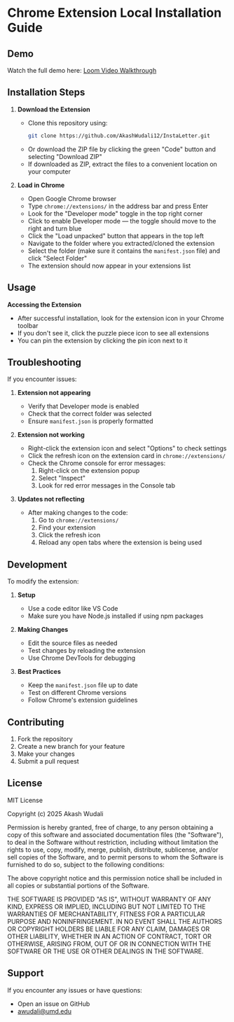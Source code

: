# Chrome Extension Local Installation Guide

## Demo

Watch the full demo here: [Loom Video Walkthrough](https://www.loom.com/share/13cc9ffcb43f4d08b055373960afea54?sid=72798dd2-65ad-4ad3-b205-aecb18688f4a)

## Installation Steps

1. **Download the Extension**
   - Clone this repository using:
     ```bash
     git clone https://github.com/AkashWudali12/InstaLetter.git
     ```
   - Or download the ZIP file by clicking the green "Code" button and selecting "Download ZIP"
   - If downloaded as ZIP, extract the files to a convenient location on your computer

2. **Load in Chrome**
   - Open Google Chrome browser
   - Type `chrome://extensions/` in the address bar and press Enter
   - Look for the "Developer mode" toggle in the top right corner
   - Click to enable Developer mode — the toggle should move to the right and turn blue
   - Click the "Load unpacked" button that appears in the top left
   - Navigate to the folder where you extracted/cloned the extension
   - Select the folder (make sure it contains the `manifest.json` file) and click "Select Folder"
   - The extension should now appear in your extensions list

## Usage

**Accessing the Extension**
   - After successful installation, look for the extension icon in your Chrome toolbar
   - If you don't see it, click the puzzle piece icon to see all extensions
   - You can pin the extension by clicking the pin icon next to it

## Troubleshooting

If you encounter issues:

1. **Extension not appearing**
   - Verify that Developer mode is enabled
   - Check that the correct folder was selected
   - Ensure `manifest.json` is properly formatted

2. **Extension not working**
   - Right-click the extension icon and select "Options" to check settings
   - Click the refresh icon on the extension card in `chrome://extensions/`
   - Check the Chrome console for error messages:
     1. Right-click on the extension popup
     2. Select "Inspect"
     3. Look for red error messages in the Console tab

3. **Updates not reflecting**
   - After making changes to the code:
     1. Go to `chrome://extensions/`
     2. Find your extension
     3. Click the refresh icon
     4. Reload any open tabs where the extension is being used

## Development

To modify the extension:

1. **Setup**
   - Use a code editor like VS Code
   - Make sure you have Node.js installed if using npm packages

2. **Making Changes**
   - Edit the source files as needed
   - Test changes by reloading the extension
   - Use Chrome DevTools for debugging

3. **Best Practices**
   - Keep the `manifest.json` file up to date
   - Test on different Chrome versions
   - Follow Chrome's extension guidelines

## Contributing

1. Fork the repository
2. Create a new branch for your feature
3. Make your changes
4. Submit a pull request

## License

MIT License

Copyright (c) 2025 Akash Wudali

Permission is hereby granted, free of charge, to any person obtaining a copy
of this software and associated documentation files (the "Software"), to deal
in the Software without restriction, including without limitation the rights
to use, copy, modify, merge, publish, distribute, sublicense, and/or sell
copies of the Software, and to permit persons to whom the Software is
furnished to do so, subject to the following conditions:

The above copyright notice and this permission notice shall be included in all
copies or substantial portions of the Software.

THE SOFTWARE IS PROVIDED "AS IS", WITHOUT WARRANTY OF ANY KIND, EXPRESS OR
IMPLIED, INCLUDING BUT NOT LIMITED TO THE WARRANTIES OF MERCHANTABILITY,
FITNESS FOR A PARTICULAR PURPOSE AND NONINFRINGEMENT. IN NO EVENT SHALL THE
AUTHORS OR COPYRIGHT HOLDERS BE LIABLE FOR ANY CLAIM, DAMAGES OR OTHER
LIABILITY, WHETHER IN AN ACTION OF CONTRACT, TORT OR OTHERWISE, ARISING FROM,
OUT OF OR IN CONNECTION WITH THE SOFTWARE OR THE USE OR OTHER DEALINGS IN THE
SOFTWARE.

## Support

If you encounter any issues or have questions:
- Open an issue on GitHub
- awudali@umd.edu

